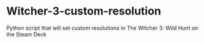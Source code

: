 # Witcher-3-custom-resolution
Python script that will set custom resolutions in The Witcher 3: Wild Hunt on the Steam Deck
